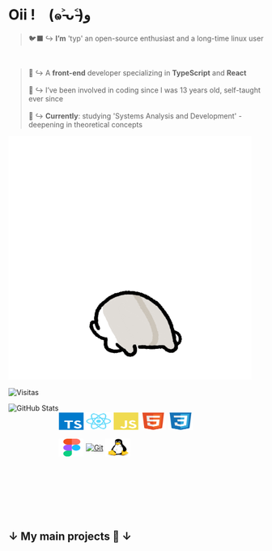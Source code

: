 # Oii !‎ ‎‎ ‎ ‎  (๑˃̵ᴗ˂̵)ﻭ

> 🐦‍⬛ ↪︎ **I’m** 'typ' an open-source enthusiast and a long-time linux user

<br>

> 🌸 ↪︎ A **front-end** developer specializing in **TypeScript** and **React**
<br><br>
> 🌱 ↪︎ I’ve been involved in coding since I was 13 years old, self-taught ever since
<br><br>
> 🌿 ↪︎ **Currently**: studying 'Systems Analysis and Development' - deepening in theoretical concepts



<div> 
      <img src="./image.gif" alt=".gif"> 
</div>




![Visitas](https://komarev.com/ghpvc/?username=typ17&color=blue&label=Profile+Views)


<img 
      align="left" 
      alt="GitHub Stats" 
      height="140" 
      src="https://github-readme-stats.vercel.app/api/top-langs/?username=typ17&theme=dark&layout=compact&custom_title=Stats:&langs_count=5" 
/>

<br>
<div style="display: inline_block;">
      <a href="#" title="TypeScript"> <img align="center" alt="Typ" height="35" width="50" src="https://raw.githubusercontent.com/devicons/devicon/master/icons/typescript/typescript-original.svg"></a>
      <a href="#" title="React.js"> <img align="center" alt="React" height="35" width="50" src="https://raw.githubusercontent.com/devicons/devicon/master/icons/react/react-original.svg"></a>
      <a href="#" title="JavaScript"> <img align="center" alt="Js" height="35" width="50" src="https://raw.githubusercontent.com/devicons/devicon/master/icons/javascript/javascript-plain.svg"></a>
      <a href="#" title="HTML5"> <img align="center" alt="HTML" height="35" width="50" src="https://raw.githubusercontent.com/devicons/devicon/master/icons/html5/html5-original.svg"></a>
      <a href="#" title="CSS3"> <img align="center" alt="CSS" height="35" width="50" src="https://raw.githubusercontent.com/devicons/devicon/master/icons/css3/css3-original.svg"></a>
</div>
<br>
<div style="display: inline_block;">
      <a href="#" title="Figma"> <img align="center" alt="Figma" height="35" width="50" src="https://raw.githubusercontent.com/devicons/devicon/master/icons/figma/figma-original.svg"></a>
      <a href="#" title="Git"> <img align="center" alt="Git" height="35" width="50" src="https://cdn.jsdelivr.net/gh/devicons/devicon@latest/icons/git/git-original.svg"></a>
      <a href="#" title="Linux"> <img align="center" alt="linux" height="35" width="50" src="https://raw.githubusercontent.com/devicons/devicon/master/icons/linux/linux-original.svg"></a>
</div> 




<br><br><br><br><br><br>

## ↓ My main projects 💫 ↓

